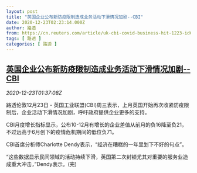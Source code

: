 ```yaml
---
layout: post
title: "英国企业公布新防疫限制造成业务活动下滑情况加剧--CBI"
date: 2020-12-23T02:23:14.000Z
author: 路透
from: https://cn.reuters.com/article/uk-cbi-covid-business-hit-1223-idCNKBS28X05P
tags: [ 路透 ]
categories: [ 路透 ]
---
```

<!--1608690194000-->
[英国企业公布新防疫限制造成业务活动下滑情况加剧--CBI](https://cn.reuters.com/article/uk-cbi-covid-business-hit-1223-idCNKBS28X05P)
------

<div>
<div><i>2020-12-23T01:37:08Z</i></div><p>路透伦敦12月23日 - 英国工业联盟(CBI)周三表示，上月英国开始再次收紧防疫限制后，企业活动下滑情况加剧，呼吁政府提供企业更多的支持。</p><p>CBI月度增长指标显示，公布10-12月有增长的企业差值从前月的负16降至负21，不过远高于6月创下的疫情危机期间的低位负71。</p><p>CBI首席分析师Charlotte Dendy表示，“经济在糟糕的一年里划下不好的句点”。</p><p>“这些数据显示民间领域的活动持续下滑，英国第二次封锁尤其对重要的服务业造成重大冲击，”Dendy表示。(完)</p>
</div>
